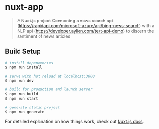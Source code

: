 # nuxt-app

> A Nuxt.js project
> Connecting a news search api (https://rapidapi.com/microsoft-azure/api/bing-news-search) with a NLP api (https://developer.aylien.com/text-api-demo) to discern the sentiment of news articles

## Build Setup

``` bash
# install dependencies
$ npm run install

# serve with hot reload at localhost:3000
$ npm run dev

# build for production and launch server
$ npm run build
$ npm run start

# generate static project
$ npm run generate
```

For detailed explanation on how things work, check out [Nuxt.js docs](https://nuxtjs.org).
